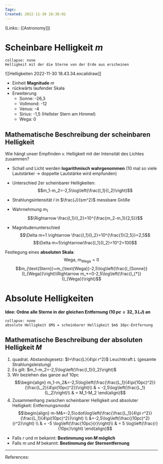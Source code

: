 ```yaml
---
Tags: 
Created: 2022-11-30 18:38:02
---
```

(Links:: [[Astronomy]])
# Scheinbare Helligkeit $m$
```ad-definition
collapse: none
Helligkeit mit der die Sterne von der Erde aus erscheinen
```
![[Helligkeiten 2022-11-30 18.43.34.excalidraw]]
- Einheit **Magnitude** $m$
- rückwärts laufender Skala
- Erweiterung
	- Sonne: -26,3
	- Vollmond: -12
	- Venus: -4
	- Sirius: -1,5 (Hellster Stern am Himmel)
	- Wega: 0
## Mathematische Beschreibung der scheinbaren Helligkeit
Wie hängt unser Empfinden v. Helligkeit mit der Intensität des Lichtes zusammen?

- Schall und Licht werden **logarithmisch wahrgenommen** (10 mal so viele Lautstärker -> doppelte Lautstärke wird empfunden)
- Unterschied 2er scheinbarer Helligkeiten:  $$m_1-m_2=-2,5\log\left(\frac{I_1}{I_2}\right)$$
- Strahlungsintensität $I$ in $\frac{J}{sm^2}$
  messbare Größe
- Wahrnehmung $m_1$
$$\Rightarrow \frac{I_1}{I_2}=10^{\frac{m_2-m_1}{2,5}}$$

- Magnitudenunterschied $$\Delta m=1 \rightarrow \frac{I_1}{I_2}=10^{\frac{1}{2,5}}=2,5$$ $$\Delta m=5\rightarrow\frac{I_1}{I_2}=10^2=100$$

Festlegung eines **absoluten Skala**: $$\text{Wega},\; m_{\text{Wega}}=0$$ $$m_{\text{Stern}}=m_{\text{Wega}}-2,5\log\left(\frac{I_{Sonne}}{I_{Wega}}\right)\Rightarrow m_*=0-2,5\log\left(\frac{I_{*}}{I_{Wega}}\right)$$
# Absolute Helligkeiten
**Idee: Ordne alle Sterne in der gleichen Entfernung ($10\,pc=32,3\,LJ$) an**
```ad-important
collapse: none
absolute Helligkeit $M$ = scheinbarer Helligkeit $m$ 10pc-Entfernung
```
## Mathematische Beschreibung der absoluten Helligkeit $M$
1. quadrat. Abstandsgesetz: $I=\frac{L}{4\pi r^2}$
   Leuchtkraft $L$ (gesamte Strahlungsleistung)
2. Es gilt: $m_1-m_2=-2,5\log\left(\frac{I_1}{I_2}\right)$
3. Wir beziehen das ganze auf 10pc 
   $$\begin{align}
   m_1-m_2&=-2,5\log\left(\frac{\frac{L_1}{4\pi(10pc)^2}}{\frac{L_2}{4\pi(10pc)^2}}\right)\\
   & = -2,5\log\left(\frac{L_1}{L_2}\right)\\
   & = M_1-M_2
   \end{align}$$
4. Zusammenhang zwischen scheinbarer Helligkeit und absoluter Helligkeit: Entfernungsmodul
   $$\begin{align}
   m-M&=-2,5\cdot\log\left(\frac{\frac{L_1}{4\pi r^2}}{\frac{L_1}{4\pi(10pc)^2}}\right) \\
   &=-2,5\log\left(\frac{(10pc)^2}{r^2}\right) \\
   & = -5 \log\left(\frac{10pc}{r}\right)\\
   & = 5 \log\left(\frac{r}{10pc}\right)
   \end{align}$$
- Falls $r$ und $m$ bekannt: **Bestimmung von $M$ möglich**
- Falls $m$ und $M$ bekannt: **Bestimmung der Sternentfernung**

---
References: